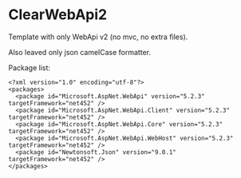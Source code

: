 # ClearWebApi2

Template with only WebApi v2 (no mvc, no extra files).

Also leaved only json camelCase formatter.

Package list:

    <?xml version="1.0" encoding="utf-8"?>
    <packages>
      <package id="Microsoft.AspNet.WebApi" version="5.2.3" targetFramework="net452" />
      <package id="Microsoft.AspNet.WebApi.Client" version="5.2.3" targetFramework="net452" />
      <package id="Microsoft.AspNet.WebApi.Core" version="5.2.3" targetFramework="net452" />
      <package id="Microsoft.AspNet.WebApi.WebHost" version="5.2.3" targetFramework="net452" />
      <package id="Newtonsoft.Json" version="9.0.1" targetFramework="net452" />
    </packages>
